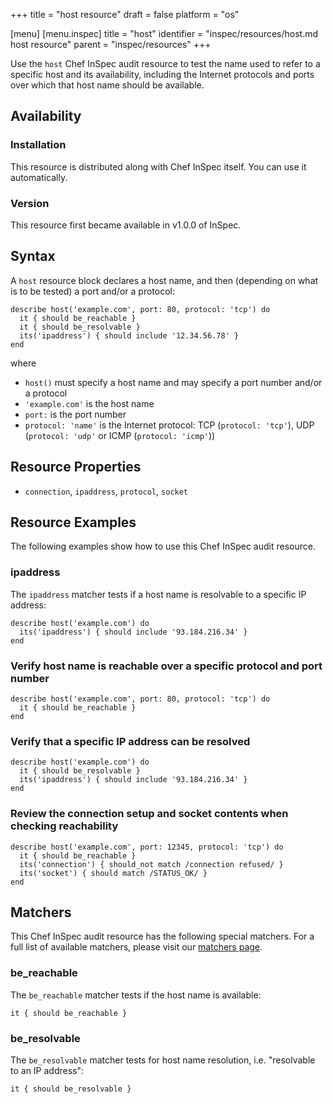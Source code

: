 +++
title = "host resource"
draft = false
platform = "os"

[menu]
  [menu.inspec]
    title = "host"
    identifier = "inspec/resources/host.md host resource"
    parent = "inspec/resources"
+++


Use the `host` Chef InSpec audit resource to test the name used to refer to a specific host and its availability, including the Internet protocols and ports over which that host name should be available.


## Availability

### Installation

This resource is distributed along with Chef InSpec itself. You can use it automatically.

### Version

This resource first became available in v1.0.0 of InSpec.

## Syntax

A `host` resource block declares a host name, and then (depending on what is to be tested) a port and/or a protocol:

    describe host('example.com', port: 80, protocol: 'tcp') do
      it { should be_reachable }
      it { should be_resolvable }
      its('ipaddress') { should include '12.34.56.78' }
    end

where

* `host()` must specify a host name and may specify a port number and/or a protocol
* `'example.com'` is the host name
* `port:` is the port number
* `protocol: 'name'` is the Internet protocol: TCP (`protocol: 'tcp'`), UDP (`protocol: 'udp'` or  ICMP (`protocol: 'icmp'`))


## Resource Properties

* `connection`, `ipaddress`, `protocol`, `socket`


## Resource Examples

The following examples show how to use this Chef InSpec audit resource.

### ipaddress

The `ipaddress` matcher tests if a host name is resolvable to a specific IP address:

    describe host('example.com') do
      its('ipaddress') { should include '93.184.216.34' }
    end

### Verify host name is reachable over a specific protocol and port number

    describe host('example.com', port: 80, protocol: 'tcp') do
      it { should be_reachable }
    end

### Verify that a specific IP address can be resolved

    describe host('example.com') do
      it { should be_resolvable }
      its('ipaddress') { should include '93.184.216.34' }
    end

### Review the connection setup and socket contents when checking reachability

    describe host('example.com', port: 12345, protocol: 'tcp') do
      it { should be_reachable }
      its('connection') { should_not match /connection refused/ }
      its('socket') { should match /STATUS_OK/ }
    end


## Matchers

This Chef InSpec audit resource has the following special matchers. For a full list of available matchers, please visit our [matchers page](https://www.inspec.io/docs/reference/matchers/).

### be_reachable

The `be_reachable` matcher tests if the host name is available:

    it { should be_reachable }

### be_resolvable

The `be_resolvable` matcher tests for host name resolution, i.e. "resolvable to an IP address":

    it { should be_resolvable }
